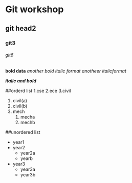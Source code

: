 # Git workshop
## git head2
### git3
###### git6
**bold  data**
_another bold_
*italic format*
_anotheer italicformat_

_**italic and bold**_

##orderd list
1.cse
2.ece
3.civil
   1.  civil(a)
   2.  civil(b)
4. mech   
   1.  mecha
    2. mechb 
    
    
##unordered list
-  year1
-  year2
      *  year2a
      *  yearb
-  year3
      *  year3a
      *  year3b
      
